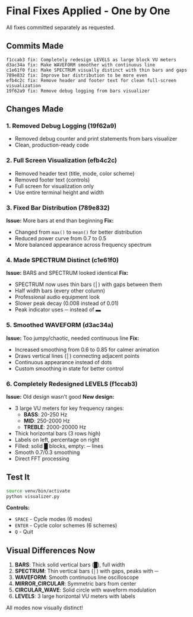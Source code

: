 # Final Fixes Applied - One by One

All fixes committed separately as requested.

## Commits Made

```
f1ccab3 fix: Completely redesign LEVELS as large block VU meters
d3ac34a fix: Make WAVEFORM smoother with continuous line
c1e61f0 fix: Make SPECTRUM visually distinct with thin bars and gaps
789e832 fix: Improve bar distribution to be more even
efb4c2c fix: Remove header and footer text for clean full-screen visualization
19f62a9 fix: Remove debug logging from bars visualizer
```

## Changes Made

### 1. Removed Debug Logging (19f62a9)
- Removed debug counter and print statements from bars visualizer
- Clean, production-ready code

### 2. Full Screen Visualization (efb4c2c)
- Removed header text (title, mode, color scheme)
- Removed footer text (controls)
- Full screen for visualization only
- Use entire terminal height and width

### 3. Fixed Bar Distribution (789e832)
**Issue:** More bars at end than beginning
**Fix:**
- Changed from `max()` to `mean()` for better distribution
- Reduced power curve from 0.7 to 0.5
- More balanced appearance across frequency spectrum

### 4. Made SPECTRUM Distinct (c1e61f0)
**Issue:** BARS and SPECTRUM looked identical
**Fix:**
- SPECTRUM now uses thin bars (│) with gaps between them
- Half width bars (every other column)
- Professional audio equipment look
- Slower peak decay (0.008 instead of 0.01)
- Peak indicator uses ─ instead of ▬

### 5. Smoothed WAVEFORM (d3ac34a)
**Issue:** Too jumpy/chaotic, needed continuous line
**Fix:**
- Increased smoothing from 0.6 to 0.85 for calmer animation
- Draws vertical lines (│) connecting adjacent points
- Continuous appearance instead of dots
- Custom smoothing in state for better control

### 6. Completely Redesigned LEVELS (f1ccab3)
**Issue:** Old design wasn't good
**New design:**
- 3 large VU meters for key frequency ranges:
  - **BASS**: 20-250 Hz
  - **MID**: 250-2000 Hz  
  - **TREBLE**: 2000-20000 Hz
- Thick horizontal bars (3 rows high)
- Labels on left, percentage on right
- Filled: solid █ blocks, empty: ─ lines
- Smooth 0.7/0.3 smoothing
- Direct FFT processing

## Test It

```bash
source venv/bin/activate
python visualizer.py
```

**Controls:**
- `SPACE` - Cycle modes (6 modes)
- `ENTER` - Cycle color schemes (6 schemes)
- `Q` - Quit

## Visual Differences Now

1. **BARS**: Thick solid vertical bars (█), full width
2. **SPECTRUM**: Thin vertical bars (│) with gaps, peaks with ─
3. **WAVEFORM**: Smooth continuous line oscilloscope
4. **MIRROR_CIRCULAR**: Symmetric bars from center
5. **CIRCULAR_WAVE**: Solid circle with waveform modulation
6. **LEVELS**: 3 large horizontal VU meters with labels

All modes now visually distinct!